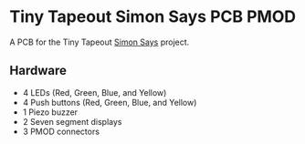 # Tiny Tapeout Simon Says PCB PMOD

A PCB for the Tiny Tapeout [Simon Says](https://github.com/urish/tt04-simon-game) project.

## Hardware

- 4 LEDs (Red, Green, Blue, and Yellow)
- 4 Push buttons (Red, Green, Blue, and Yellow)
- 1 Piezo buzzer
- 2 Seven segment displays
- 3 PMOD connectors
